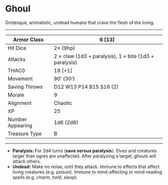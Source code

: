 # Ghoul

Grotesque, animalistic, undead humans that crave the flesh of the living.

------

| Armor Class     | 6 [13]                                                 |
| ---------------- | ------------------------------------------------------ |
| Hit Dice         | 2* (9hp)                                               |
| Attacks          | 2 × claw (1d3 + paralysis), 1 × bite (1d3 + paralysis) |
| THAC0            | 18 [+1]                                                |
| Movement         | 90’ (30’)                                              |
| Saving Throws    | D12 W13 P14 B15 S16 (2)                                |
| Morale           | 9                                                      |
| Alignment        | Chaotic                                                |
| XP               | 25                                                     |
| Number Appearing | 1d6 (2d8)                                              |
| Treasure Type    | B                                                      |

------

- **Paralysis:** For 2d4 turns (**save versus paralysis**). Elves and creatures larger than ogres are unaffected. After paralyzing a target, ghouls will attack others.
- **Undead:** Make no noise, until they attack. Immune to effects that affect living creatures (e.g. poison). Immune to mind-affecting or mind-reading spells (e.g. *charm*, *hold*, *sleep*).